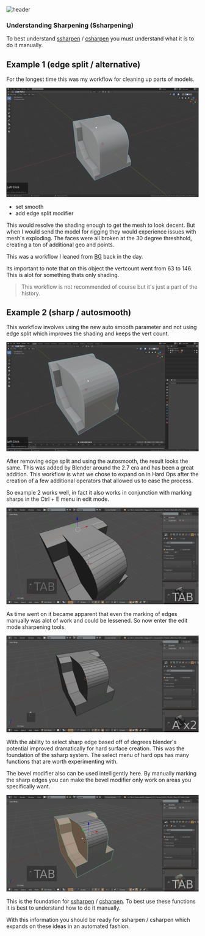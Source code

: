 ![header](img/banner.gif)

### Understanding Sharpening (Ssharpening)

To best understand [ssharpen](ssharpen.md) / [csharpen](csharpen.md) you must understand what it is to do it manually.

## Example 1 (edge split / alternative)
For the longest time this was my workflow for cleaning up parts of models.

![un](img/und_sharp/und1.gif)

- set smooth
- add edge split modifier

This would resolve the shading enough to get the mesh to look decent. But when I would send the model for rigging they would experience issues with mesh's exploding. The faces were all broken at the 30 degree threshhold, creating a ton of additional geo and points.

This was a workflow I leaned from [BG](http://www.blenderguru.com/) back in the day.

Its important to note that on this object the vertcount went from 63 to 146. This is alot for something thats only shading.

> This workflow is not recommended of course but it's just a part of the history.

## Example 2 (sharp / autosmooth)
This workflow involves using the new auto smooth parameter and not using edge split which improves the shading and keeps the vert count.

![un](img/und_sharp/und2.gif)

After removing edge split and using the autosmooth, the result looks the same. This was added by Blender around the 2.7 era and has been a great addition. This workflow is what we chose to expand on in Hard Ops after the creation of a few additional operators that allowed us to ease the process.

So example 2 works well, in fact it also works in conjunction with marking sharps in the Ctrl + E menu in edit mode.

![un](img/und_sharp/und3.gif)

As time went on it became apparent that even the marking of edges manually was alot of work and could be lessened. So now enter the edit mode sharpening tools.

![un](img/und_sharp/und4.gif)

With the ability to select sharp edge based off of degrees blender's potential improved dramatically for hard surface creation. This was the foundation of the ssharp system. The select menu of hard ops has many functions that are worth experimenting with.

The bevel modifier also can be used intelligently here. By manually marking the sharp edges you can make the bevel modifier only work on areas you specifically want.

![un](img/und_sharp/und5.gif)

This is the foundation for [ssharpen](ssharpen.md) / [csharpen](csharpen.md). To best use these functions it is best to understand how to do it manually.

With this information you should be ready for ssharpen / csharpen which expands on these ideas in an automated fashion.
